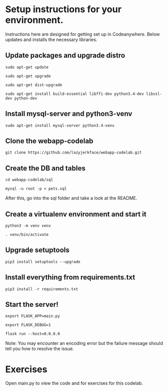 # Setup instructions for your environment. 
Instructions here are designed for getting set up in Codeanywhere. Below updates
and installs the necessary libraries.

## Update packages and upgrade distro
```
sudo apt-get update

sudo apt-get upgrade

sudo apt-get dist-upgrade

sudo apt-get install build-essential libffi-dev python3.4-dev libssl-dev python-dev
```
## Install mysql-server and python3-venv
```
sudo apt-get install mysql-server python3.4-venv
```
## Clone the webapp-codelab
```
git clone https://github.com/lazyjerkface/webapp-codelab.git
```
## Create the DB and tables
```
cd webapp-codelab/sql

mysql -u root -p < pets.sql
```
After this, go into the sql folder and take a look at the README.
## Create a virtualenv environment and start it
```
python3 -m venv venv

. venv/bin/activate
```
## Upgrade setuptools
```
pip3 install setuptools --upgrade
```
## Install everything from requirements.txt
```
pip3 install -r requirements.txt
```
## Start the server!
```
export FLASK_APP=main.py

export FLASK_DEBUG=1

flask run --host=0.0.0.0
```
Note: You may encounter an encoding error but the failure message should tell you how to resolve the issue.

# Exercises
Open main.py to view the code and for exercises for this codelab.
